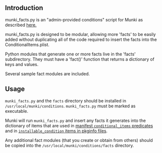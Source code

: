 ## Introduction

munki_facts.py is an "admin-provided conditions" script for Munki as described [here.](https://github.com/munki/munki/wiki/Conditional-Items#admin-provided-conditions)

munki_facts.py is designed to be modular, allowing more 'facts' to be easily added without duplicating all of the code required to insert the facts into the ConditionalItems.plist.

Python modules that generate one or more facts live in the 'facts' subdirectory. They must have a 'fact()' function that returns a dictionary of keys and values.

Several sample fact modules are included.

## Usage

`munki_facts.py` and the `facts` directory should be installed in `/usr/local/munki/conditions`.
`munki_facts.py` must be marked as executable.

Munki will run `munki_facts.py` and insert any facts it generates into the dictionary of items that are used in [manifest `conditional_items` predicates](https://github.com/munki/munki/wiki/Conditional-Items) and in [`installable_condition` items in pkginfo files](https://github.com/munki/munki/wiki/Pkginfo-Files#installable_condition).

Any additional fact modules (that you create or obtain from others) should be copied into the `/usr/local/munki/conditions/facts` directory.

